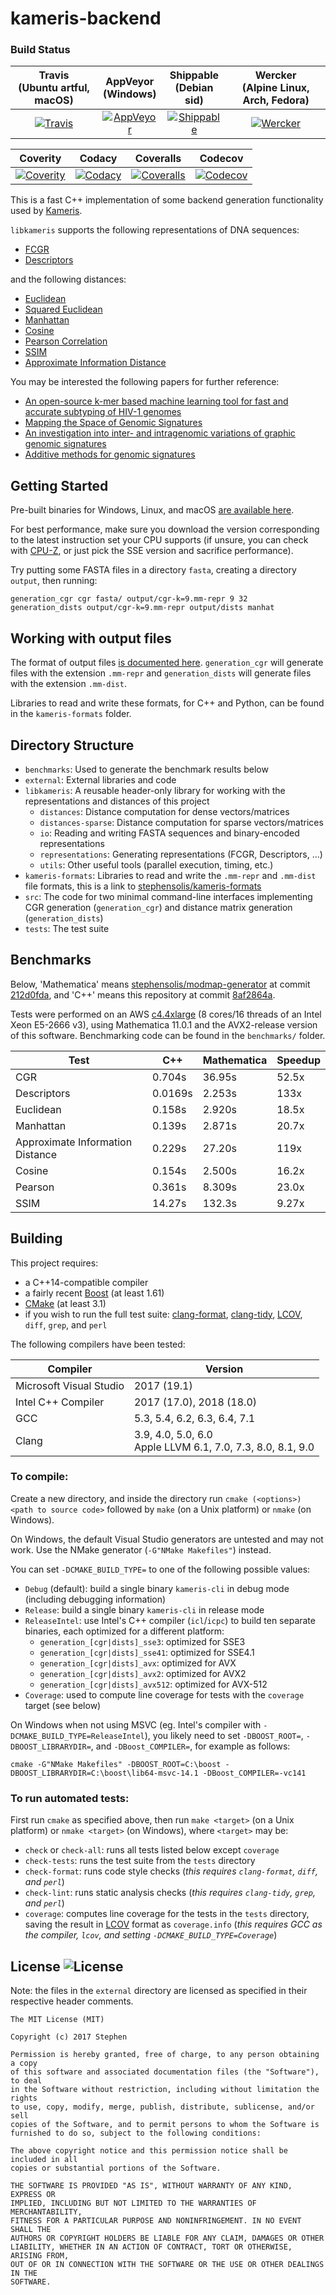 # kameris-backend

### Build Status

| Travis <br> (Ubuntu artful, macOS) | AppVeyor <br> (Windows) | Shippable <br> (Debian sid) | Wercker <br> (Alpine Linux, Arch, Fedora) |
|:-----:|:-----:|:-----:|:-----:|
| [![Travis](https://travis-ci.org/stephensolis/kameris-backend.svg?branch=master)](https://travis-ci.org/stephensolis/kameris-backend) | [![AppVeyor](https://ci.appveyor.com/api/projects/status/g28dvtdr00pq4pvp?svg=true)](https://ci.appveyor.com/project/stephensolis/kameris-backend) | [![Shippable](https://api.shippable.com/projects/58636e44b1bb441000bae2bc/badge?branch=master)](https://app.shippable.com/projects/58636e44b1bb441000bae2bc) | [![Wercker](https://app.wercker.com/status/6af49af6f2d755f54ee92c964a563c02/s/master)](https://app.wercker.com/project/byKey/6af49af6f2d755f54ee92c964a563c02) |

| Coverity | Codacy | Coveralls | Codecov |
|:-----:|:-----:|:-----:|:-----:|
| [![Coverity](https://scan.coverity.com/projects/16223/badge.svg)](https://scan.coverity.com/projects/stephensolis-kameris-backend) | [![Codacy](https://api.codacy.com/project/badge/Grade/8969d78e2ced4a4bb009ac3b1fecebfb)](https://www.codacy.com/app/stephensolis/kameris-backend) | [![Coveralls](https://coveralls.io/repos/github/stephensolis/kameris-backend/badge.svg?branch=master)](https://coveralls.io/github/stephensolis/kameris-backend?branch=master) | [![Codecov](https://codecov.io/gh/stephensolis/kameris-backend/branch/master/graph/badge.svg)](https://codecov.io/gh/stephensolis/kameris-backend) |

This is a fast C++ implementation of some backend generation functionality used by [Kameris](https://github.com/stephensolis/kameris).

`libkameris` supports the following representations of DNA sequences:

- [FCGR](http://www.ncbi.nlm.nih.gov/pmc/articles/PMC330698/)
- [Descriptors](http://bmcbioinformatics.biomedcentral.com/articles/10.1186/s12859-015-0655-4)

and the following distances:

- [Euclidean](http://en.wikipedia.org/wiki/Euclidean_distance)
- [Squared Euclidean](http://en.wikipedia.org/wiki/Euclidean_distance#Squared_Euclidean_distance)
- [Manhattan](http://en.wikipedia.org/wiki/Manhattan_distance)
- [Cosine](https://en.wikipedia.org/wiki/Cosine_similarity)
- [Pearson Correlation](http://mathworld.wolfram.com/CorrelationCoefficient.html)
- [SSIM](https://ece.uwaterloo.ca/~z70wang/research/ssim/)
- [Approximate Information Distance](http://arxiv.org/abs/cs/0111054)

You may be interested the following papers for further reference:

- [An open-source k-mer based machine learning tool for fast and accurate subtyping of HIV-1 genomes](https://www.biorxiv.org/content/early/2018/07/05/362780)
- [Mapping the Space of Genomic Signatures](http://journals.plos.org/plosone/article?id=10.1371/journal.pone.0119815)
- [An investigation into inter- and intragenomic variations of graphic genomic signatures](http://bmcbioinformatics.biomedcentral.com/articles/10.1186/s12859-015-0655-4)
- [Additive methods for genomic signatures](http://bmcbioinformatics.biomedcentral.com/articles/10.1186/s12859-016-1157-8)

## Getting Started

Pre-built binaries for Windows, Linux, and macOS [are available here](https://github.com/stephensolis/kameris-backend/releases/latest).

For best performance, make sure you download the version corresponding to the latest instruction set your CPU supports (if unsure, you can check with [CPU-Z](http://www.cpuid.com/softwares/cpu-z.html), or just pick the SSE version and sacrifice performance).

Try putting some FASTA files in a directory `fasta`, creating a directory `output`, then running:

	generation_cgr cgr fasta/ output/cgr-k=9.mm-repr 9 32
	generation_dists output/cgr-k=9.mm-repr output/dists manhat

## Working with output files

The format of output files [is documented here](https://github.com/stephensolis/kameris-formats). `generation_cgr` will generate files with the extension `.mm-repr` and `generation_dists` will generate files with the extension `.mm-dist`.

Libraries to read and write these formats, for C++ and Python, can be found in the `kameris-formats` folder.

## Directory Structure

- `benchmarks`: Used to generate the benchmark results below
- `external`: External libraries and code
- `libkameris`: A reusable header-only library for working with the representations and distances of this project
	- `distances`: Distance computation for dense vectors/matrices
	- `distances-sparse`: Distance computation for sparse vectors/matrices
	- `io`: Reading and writing FASTA sequences and binary-encoded representations
	- `representations`: Generating representations (FCGR, Descriptors, ...)
	- `utils`: Other useful tools (parallel execution, timing, etc.)
- `kameris-formats`: Libraries to read and write the `.mm-repr` and `.mm-dist` file formats, this is a link to [stephensolis/kameris-formats](https://github.com/stephensolis/kameris-formats)
- `src`: The code for two minimal command-line interfaces implementing CGR generation (`generation_cgr`) and distance matrix generation (`generation_dists`)
- `tests`: The test suite

## Benchmarks

Below, 'Mathematica' means [stephensolis/modmap-generator](https://github.com/stephensolis/modmap-generator) at commit [212d0fda](https://github.com/stephensolis/modmap-generator/tree/212d0fda91f58e7e7111ef5bfdc1dde0810b8c74), and 'C++' means this repository at commit [8af2864a](https://github.com/stephensolis/kameris-backend/tree/8af2864a7db76daaa29de3d60585b70e7e6e37fd).

Tests were performed on an AWS [c4.4xlarge](https://aws.amazon.com/ec2/instance-types/#c4) (8 cores/16 threads of an Intel Xeon E5-2666 v3), using Mathematica 11.0.1 and the AVX2-release version of this software. Benchmarking code can be found in the `benchmarks/` folder.

| Test                             | C++     | Mathematica | Speedup |
|----------------------------------|---------|-------------|---------|
| CGR                              | 0.704s  | 36.95s      | 52.5x   |
| Descriptors                      | 0.0169s | 2.253s      | 133x    |
| Euclidean                        | 0.158s  | 2.920s      | 18.5x   |
| Manhattan                        | 0.139s  | 2.871s      | 20.7x   |
| Approximate Information Distance | 0.229s  | 27.20s      | 119x    |
| Cosine                           | 0.154s  | 2.500s      | 16.2x   |
| Pearson                          | 0.361s  | 8.309s      | 23.0x   |
| SSIM                             | 14.27s  | 132.3s      | 9.27x   |

## Building

This project requires:

- a C++14-compatible compiler
- a fairly recent [Boost](http://www.boost.org/) (at least 1.61)
- [CMake](https://cmake.org/) (at least 3.1)
- if you wish to run the full test suite: [clang-format](http://clang.llvm.org/docs/ClangFormat.html), [clang-tidy](http://clang.llvm.org/extra/clang-tidy/), [LCOV](http://ltp.sourceforge.net/coverage/lcov.php), `diff`, `grep`, and `perl`

The following compilers have been tested:

| Compiler                | Version                                                         |
|-------------------------|-----------------------------------------------------------------|
| Microsoft Visual Studio | 2017 (19.1)                                                     |
| Intel C++ Compiler      | 2017 (17.0), 2018 (18.0)                                        |
| GCC                     | 5.3, 5.4, 6.2, 6.3, 6.4, 7.1                                    |
| Clang                   | 3.9, 4.0, 5.0, 6.0 <br> Apple LLVM 6.1, 7.0, 7.3, 8.0, 8.1, 9.0 |

### To compile:

Create a new directory, and inside the directory run `cmake (<options>) <path to source code>` followed by `make` (on a Unix platform) or `nmake` (on Windows).

On Windows, the default Visual Studio generators are untested and may not work. Use the NMake generator (`-G"NMake Makefiles"`) instead.

You can set `-DCMAKE_BUILD_TYPE=` to one of the following possible values:

- `Debug` (default): build a single binary `kameris-cli` in debug mode (including debugging information)
- `Release`: build a single binary `kameris-cli` in release mode
- `ReleaseIntel`: use Intel's C++ compiler (`icl`/`icpc`) to build ten separate binaries, each optimized for a different platform:
	- `generation_[cgr|dists]_sse3`: optimized for SSE3
	- `generation_[cgr|dists]_sse41`: optimized for SSE4.1
	- `generation_[cgr|dists]_avx`: optimized for AVX
	- `generation_[cgr|dists]_avx2`: optimized for AVX2
	- `generation_[cgr|dists]_avx512`: optimized for AVX-512
- `Coverage`: used to compute line coverage for tests with the `coverage` target (see below)

On Windows when not using MSVC (eg. Intel's compiler with `-DCMAKE_BUILD_TYPE=ReleaseIntel`), you likely need to set `-DBOOST_ROOT=`, `-DBOOST_LIBRARYDIR=`, and `-DBoost_COMPILER=`, for example as follows:

	cmake -G"NMake Makefiles" -DBOOST_ROOT=C:\boost -DBOOST_LIBRARYDIR=C:\boost\lib64-msvc-14.1 -DBoost_COMPILER=-vc141

### To run automated tests:

First run `cmake` as specified above, then run `make <target>` (on a Unix platform) or `nmake <target>` (on Windows), where `<target>` may be:

- `check` or `check-all`: runs all tests listed below except `coverage`
- `check-tests`: runs the test suite from the `tests` directory
- `check-format`: runs code style checks (_this requires `clang-format`, `diff`, and `perl`_)
- `check-lint`: runs static analysis checks (_this requires `clang-tidy`, `grep`, and `perl`_)
- `coverage`: computes line coverage for the tests in the `tests` directory, saving the result in [LCOV](http://ltp.sourceforge.net/coverage/lcov.php) format as `coverage.info` (_this requires GCC as the compiler, `lcov`, and setting `-DCMAKE_BUILD_TYPE=Coverage`_)

## License ![License](http://img.shields.io/:license-mit-blue.svg)

Note: the files in the `external` directory are licensed as specified in their respective header comments.

    The MIT License (MIT)

    Copyright (c) 2017 Stephen

    Permission is hereby granted, free of charge, to any person obtaining a copy
    of this software and associated documentation files (the "Software"), to deal
    in the Software without restriction, including without limitation the rights
    to use, copy, modify, merge, publish, distribute, sublicense, and/or sell
    copies of the Software, and to permit persons to whom the Software is
    furnished to do so, subject to the following conditions:

    The above copyright notice and this permission notice shall be included in all
    copies or substantial portions of the Software.

    THE SOFTWARE IS PROVIDED "AS IS", WITHOUT WARRANTY OF ANY KIND, EXPRESS OR
    IMPLIED, INCLUDING BUT NOT LIMITED TO THE WARRANTIES OF MERCHANTABILITY,
    FITNESS FOR A PARTICULAR PURPOSE AND NONINFRINGEMENT. IN NO EVENT SHALL THE
    AUTHORS OR COPYRIGHT HOLDERS BE LIABLE FOR ANY CLAIM, DAMAGES OR OTHER
    LIABILITY, WHETHER IN AN ACTION OF CONTRACT, TORT OR OTHERWISE, ARISING FROM,
    OUT OF OR IN CONNECTION WITH THE SOFTWARE OR THE USE OR OTHER DEALINGS IN THE
    SOFTWARE.
